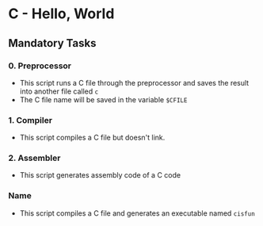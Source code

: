 # C - Hello, World

## Mandatory Tasks

### 0. Preprocessor

- This script runs a C file through the preprocessor and saves the result into another file called `c`
- The C file name will be saved in the variable `$CFILE`

### 1. Compiler

- This script compiles a C file but doesn't link.

### 2. Assembler

- This script generates assembly code of a C code

### Name

- This script compiles a C file and generates an executable named `cisfun`


